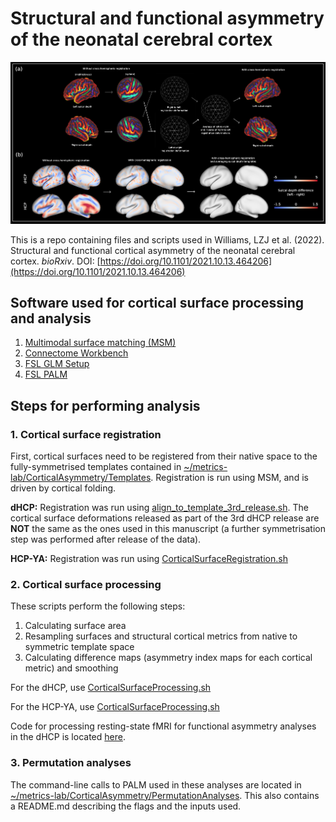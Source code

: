 # Structural and functional asymmetry of the neonatal cerebral cortex

![Development of symmetric surface-based atlas](Images/Figure5.png)

This is a repo containing files and scripts used in Williams, LZJ et al. (2022). Structural and functional cortical asymmetry of the neonatal cerebral cortex. _bioRxiv_. DOI: [https://doi.org/10.1101/2021.10.13.464206](https://doi.org/10.1101/2021.10.13.464206)

## Software used for cortical surface processing and analysis
1. [Multimodal surface matching (MSM)](https://github.com/ecr05/MSM_HOCR/releases)
2. [Connectome Workbench](https://www.humanconnectome.org/software/get-connectome-workbench)
3. [FSL GLM Setup](https://fsl.fmrib.ox.ac.uk/fsl/fslwiki/)
4. [FSL PALM](https://github.com/andersonwinkler/PALM)

## Steps for performing analysis

### 1. Cortical surface registration
First, cortical surfaces need to be registered from their native space to the fully-symmetrised templates contained in [~/metrics-lab/CorticalAsymmetry/Templates](https://github.com/metrics-lab/CorticalAsymmetry/tree/main/Templates). Registration is run using MSM, and is driven by cortical folding.

**dHCP:** Registration was run using [align_to_template_3rd_release.sh](https://github.com/ecr05/dHCP_template_alignment/blob/master/surface_to_template_alignment/align_to_template_3rd_release.sh). The cortical surface deformations released as part of the 3rd dHCP release are **NOT** the same as the ones used in this manuscript (a further symmetrisation step was performed after release of the data). 

**HCP-YA:** Registration was run using [CorticalSurfaceRegistration.sh](https://github.com/metrics-lab/CorticalAsymmetry/tree/main/HCP-YA/)

### 2. Cortical surface processing
These scripts perform the following steps: 
1. Calculating surface area 
2. Resampling surfaces and structural cortical metrics from native to symmetric template space
3. Calculating difference maps (asymmetry index maps for each cortical metric) and smoothing

For the dHCP, use [CorticalSurfaceProcessing.sh]()

For the HCP-YA, use [CorticalSurfaceProcessing.sh](https://github.com/metrics-lab/CorticalAsymmetry/blob/main/HCP-YA/CorticalSurfaceProcessing.sh)

Code for processing resting-state fMRI for functional asymmetry analyses in the dHCP is located [here](https://git.fmrib.ox.ac.uk/seanf/asymmetry-analysis). 

### 3. Permutation analyses 
The command-line calls to PALM used in these analyses are located in [~/metrics-lab/CorticalAsymmetry/PermutationAnalyses](https://github.com/metrics-lab/CorticalAsymmetry/tree/main/PermutationAnalyses). This also contains a README.md describing the flags and the inputs used. 

